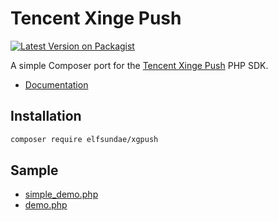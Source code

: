 # Tencent Xinge Push

[![Latest Version on Packagist](https://img.shields.io/packagist/v/ElfSundae/xgpush.svg?style=flat-square)](https://packagist.org/packages/elfsundae/xgpush)

A simple Composer port for the [Tencent Xinge Push](http://xg.qq.com) PHP SDK.

- [Documentation](http://developer.qq.com/wiki/xg/)

## Installation

```sh
composer require elfsundae/xgpush
```

## Sample

- [simple_demo.php](simple_demo.php)
- [demo.php](demo.php)
